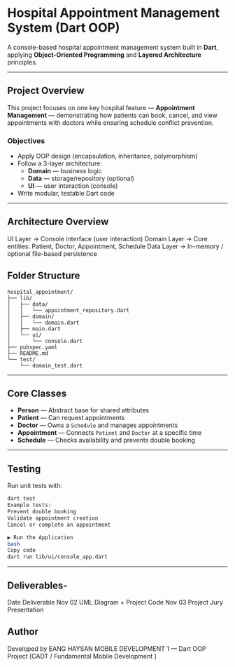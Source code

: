 # Hospital Appointment Management System (Dart OOP)

A console-based hospital appointment management system built in **Dart**, applying **Object-Oriented Programming** and **Layered Architecture** principles.

---

## Project Overview
This project focuses on one key hospital feature — **Appointment Management** — demonstrating how patients can book, cancel, and view appointments with doctors while ensuring schedule conflict prevention.

### Objectives
- Apply OOP design (encapsulation, inheritance, polymorphism)
- Follow a 3-layer architecture:
  - **Domain** — business logic
  - **Data** — storage/repository (optional)
  - **UI** — user interaction (console)
- Write modular, testable Dart code

---

## Architecture Overview

UI Layer → Console interface (user interaction)
Domain Layer → Core entities: Patient, Doctor, Appointment, Schedule
Data Layer → In-memory / optional file-based persistence

## Folder Structure

```text
hospital_appointment/
├── lib/
│   ├── data/
│   │   └── appointment_repository.dart
│   ├── domain/
│   │   └── domain.dart
│   ├── main.dart
│   └── ui/
│       └── console.dart
├── pubspec.yaml
├── README.md
└── test/
    └── domain_test.dart
```
---


## Core Classes
- **Person** — Abstract base for shared attributes
- **Patient** — Can request appointments
- **Doctor** — Owns a `Schedule` and manages appointments
- **Appointment** — Connects `Patient` and `Doctor` at a specific time
- **Schedule** — Checks availability and prevents double booking

---

## Testing
Run unit tests with:
```bash
dart test
Example tests:
Prevent double booking
Validate appointment creation
Cancel or complete an appointment

▶ Run the Application
bash
Copy code
dart run lib/ui/console_app.dart
```
---

## Deliverables-
Date	Deliverable
Nov 02	UML Diagram + Project Code
Nov 03	Project Jury Presentation

## Author
Developed by EANG HAYSAN
MOBILE DEVELOPMENT 1 — Dart OOP Project
[CADT / Fundamental Mobile Development ]